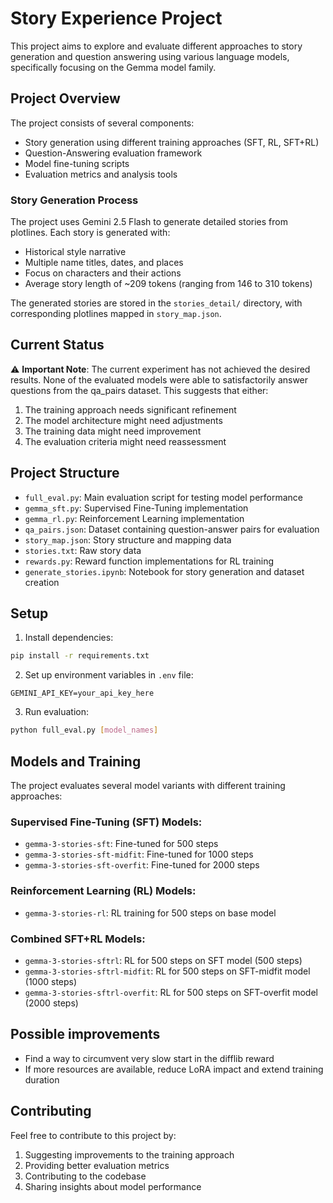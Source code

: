 # Story Experience Project

This project aims to explore and evaluate different approaches to story generation and question answering using various language models, specifically focusing on the Gemma model family.

## Project Overview

The project consists of several components:
- Story generation using different training approaches (SFT, RL, SFT+RL)
- Question-Answering evaluation framework
- Model fine-tuning scripts
- Evaluation metrics and analysis tools

### Story Generation Process

The project uses Gemini 2.5 Flash to generate detailed stories from plotlines. Each story is generated with:
- Historical style narrative
- Multiple name titles, dates, and places
- Focus on characters and their actions
- Average story length of ~209 tokens (ranging from 146 to 310 tokens)

The generated stories are stored in the `stories_detail/` directory, with corresponding plotlines mapped in `story_map.json`.

## Current Status

⚠️ **Important Note**: The current experiment has not achieved the desired results. None of the evaluated models were able to satisfactorily answer questions from the qa_pairs dataset. This suggests that either:
1. The training approach needs significant refinement
2. The model architecture might need adjustments
3. The training data might need improvement
4. The evaluation criteria might need reassessment

## Project Structure

- `full_eval.py`: Main evaluation script for testing model performance
- `gemma_sft.py`: Supervised Fine-Tuning implementation
- `gemma_rl.py`: Reinforcement Learning implementation
- `qa_pairs.json`: Dataset containing question-answer pairs for evaluation
- `story_map.json`: Story structure and mapping data
- `stories.txt`: Raw story data
- `rewards.py`: Reward function implementations for RL training
- `generate_stories.ipynb`: Notebook for story generation and dataset creation

## Setup

1. Install dependencies:
```bash
pip install -r requirements.txt
```

2. Set up environment variables in `.env` file:
```
GEMINI_API_KEY=your_api_key_here
```

3. Run evaluation:
```bash
python full_eval.py [model_names]
```

## Models and Training

The project evaluates several model variants with different training approaches:

### Supervised Fine-Tuning (SFT) Models:
- `gemma-3-stories-sft`: Fine-tuned for 500 steps
- `gemma-3-stories-sft-midfit`: Fine-tuned for 1000 steps
- `gemma-3-stories-sft-overfit`: Fine-tuned for 2000 steps

### Reinforcement Learning (RL) Models:
- `gemma-3-stories-rl`: RL training for 500 steps on base model

### Combined SFT+RL Models:
- `gemma-3-stories-sftrl`: RL for 500 steps on SFT model (500 steps)
- `gemma-3-stories-sftrl-midfit`: RL for 500 steps on SFT-midfit model (1000 steps)
- `gemma-3-stories-sftrl-overfit`: RL for 500 steps on SFT-overfit model (2000 steps)

## Possible improvements

- Find a way to circumvent very slow start in the difflib reward
- If more resources are available, reduce LoRA impact and extend training duration

## Contributing

Feel free to contribute to this project by:
1. Suggesting improvements to the training approach
2. Providing better evaluation metrics
3. Contributing to the codebase
4. Sharing insights about model performance
